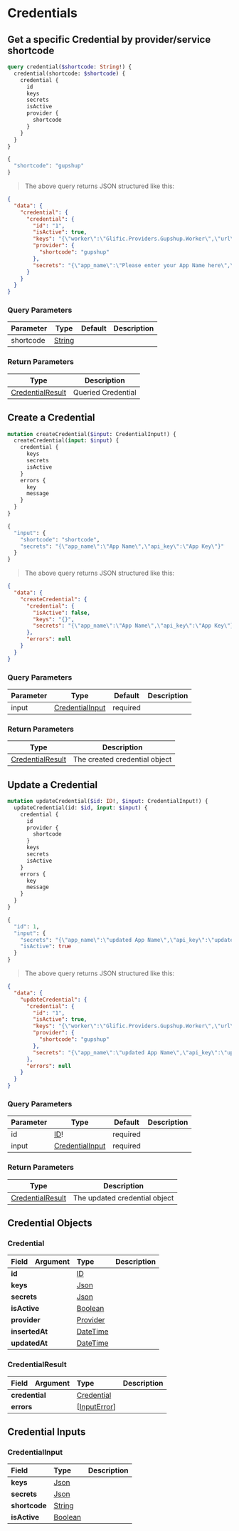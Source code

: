 # Credentials

## Get a specific Credential by provider/service shortcode

```graphql
query credential($shortcode: String!) {
  credential(shortcode: $shortcode) {
    credential {
      id
      keys
      secrets
      isActive
      provider {
        shortcode
      }
    }
  }
}

{
  "shortcode": "gupshup"
}
```

> The above query returns JSON structured like this:

```json
{
  "data": {
    "credential": {
      "credential": {
        "id": "1",
        "isActive": true,
        "keys": "{\"worker\":\"Glific.Providers.Gupshup.Worker\",\"url\":\"https://gupshup.io/\",\"handler\":\"Glific.Providers.Gupshup.Message\",\"api_end_point\":\"https://api.gupshup.io/sm/api/v1\"}",
        "provider": {
          "shortcode": "gupshup"
        },
        "secrets": "{\"app_name\":\"Please enter your App Name here\",\"api_key\":\"Please enter your key here\"}"
      }
    }
  }
}
```

### Query Parameters

Parameter | Type | Default | Description
--------- | ---- | ------- | -----------
shortcode | <a href="#string">String</a> ||

### Return Parameters
Type | Description
| ---- | -----------
<a href="#credentialresult">CredentialResult</a> | Queried Credential

## Create a Credential

```graphql
mutation createCredential($input: CredentialInput!) {
  createCredential(input: $input) {
    credential {
      keys
      secrets
      isActive
    }
    errors {
      key
      message
    }
  }
}

{
  "input": {
    "shortcode": "shortcode",
    "secrets": "{\"app_name\":\"App Name\",\"api_key\":\"App Key\"}"
  }
}
```

> The above query returns JSON structured like this:

```json
{
  "data": {
    "createCredential": {
      "credential": {
        "isActive": false,
        "keys": "{}",
        "secrets": "{\"app_name\":\"App Name\",\"api_key\":\"App Key\"}"
      },
      "errors": null
    }
  }
}
```

### Query Parameters

Parameter | Type | Default | Description
--------- | ---- | ------- | -----------
input | <a href="#credentialinput">CredentialInput</a> | required ||

### Return Parameters
Type | Description
| ---- | -----------
<a href="#credentialresult">CredentialResult</a> | The created credential object

## Update a Credential

```graphql
mutation updateCredential($id: ID!, $input: CredentialInput!) {
  updateCredential(id: $id, input: $input) {
    credential {
      id
      provider {
        shortcode
      }
      keys
      secrets
      isActive
    }
    errors {
      key
      message
    }
  }
}

{
  "id": 1,
  "input": {
    "secrets": "{\"app_name\":\"updated App Name\",\"api_key\":\"updated app key\"}",
    "isActive": true
  }
}
```

> The above query returns JSON structured like this:

```json
{
  "data": {
    "updateCredential": {
      "credential": {
        "id": "1",
        "isActive": true,
        "keys": "{\"worker\":\"Glific.Providers.Gupshup.Worker\",\"url\":\"https://gupshup.io/\",\"handler\":\"Glific.Providers.Gupshup.Message\",\"api_end_point\":\"https://api.gupshup.io/sm/api/v1\"}",
        "provider": {
          "shortcode": "gupshup"
        },
        "secrets": "{\"app_name\":\"updated App Name\",\"api_key\":\"updated app key\"}"
      },
      "errors": null
    }
  }
}
```

### Query Parameters

Parameter | Type | Default | Description
--------- | ---- | ------- | -----------
id | <a href="#id">ID</a>! | required ||
input | <a href="#credentialinput">CredentialInput</a> | required ||

### Return Parameters
Type | Description
| ---- | -----------
<a href="#credentialresult">CredentialResult</a> | The updated credential object


## Credential Objects

### Credential

<table>
<thead>
<tr>
<th align="left">Field</th>
<th align="right">Argument</th>
<th align="left">Type</th>
<th align="left">Description</th>
</tr>
</thead>
<tbody>
<tr>
<td colspan="2" valign="top"><strong>id</strong></td>
<td valign="top"><a href="#id">ID</a></td>
<td></td>
</tr>
<tr>
<td colspan="2" valign="top"><strong>keys</strong></td>
<td valign="top"><a href="#json">Json</a></td>
<td></td>
</tr>
<tr>
<td colspan="2" valign="top"><strong>secrets</strong></td>
<td valign="top"><a href="#json">Json</a></td>
<td></td>
</tr>
<tr>
<td colspan="2" valign="top"><strong>isActive</strong></td>
<td valign="top"><a href="#boolean">Boolean</a></td>
<td></td>
</tr>
<tr>
<td colspan="2" valign="top"><strong>provider</strong></td>
<td valign="top"><a href="#provider">Provider</a></td>
<td></td>
</tr>
<tr>
<td colspan="2" valign="top"><strong>insertedAt</strong></td>
<td valign="top"><a href="#datetime">DateTime</a></td>
<td></td>
</tr>
<tr>
<td colspan="2" valign="top"><strong>updatedAt</strong></td>
<td valign="top"><a href="#datetime">DateTime</a></td>
<td></td>
</tr>
</tbody>
</table>

### CredentialResult

<table>
<thead>
<tr>
<th align="left">Field</th>
<th align="right">Argument</th>
<th align="left">Type</th>
<th align="left">Description</th>
</tr>
</thead>
<tbody>
<tr>
<td colspan="2" valign="top"><strong>credential</strong></td>
<td valign="top"><a href="#credential">Credential</a></td>
<td></td>
</tr>
<tr>
<td colspan="2" valign="top"><strong>errors</strong></td>
<td valign="top">[<a href="#inputerror">InputError</a>]</td>
<td></td>
</tr>
</tbody>
</table>

## Credential Inputs ##

### CredentialInput

<table>
<thead>
<tr>
<th colspan="2" align="left">Field</th>
<th align="left">Type</th>
<th align="left">Description</th>
</tr>
</thead>
<tbody>
<tr>
<td colspan="2" valign="top"><strong>keys</strong></td>
<td valign="top"><a href="#json">Json</a></td>
<td></td>
</tr>
<tr>
<td colspan="2" valign="top"><strong>secrets</strong></td>
<td valign="top"><a href="#json">Json</a></td>
<td></td>
</tr>
<tr>
<td colspan="2" valign="top"><strong>shortcode</strong></td>
<td valign="top"><a href="#string">String</a></td>
<td></td>
</tr>
<tr>
<td colspan="2" valign="top"><strong>isActive</strong></td>
<td valign="top"><a href="#boolean">Boolean</a></td>
<td></td>
</tr>
</tbody>
</table>
